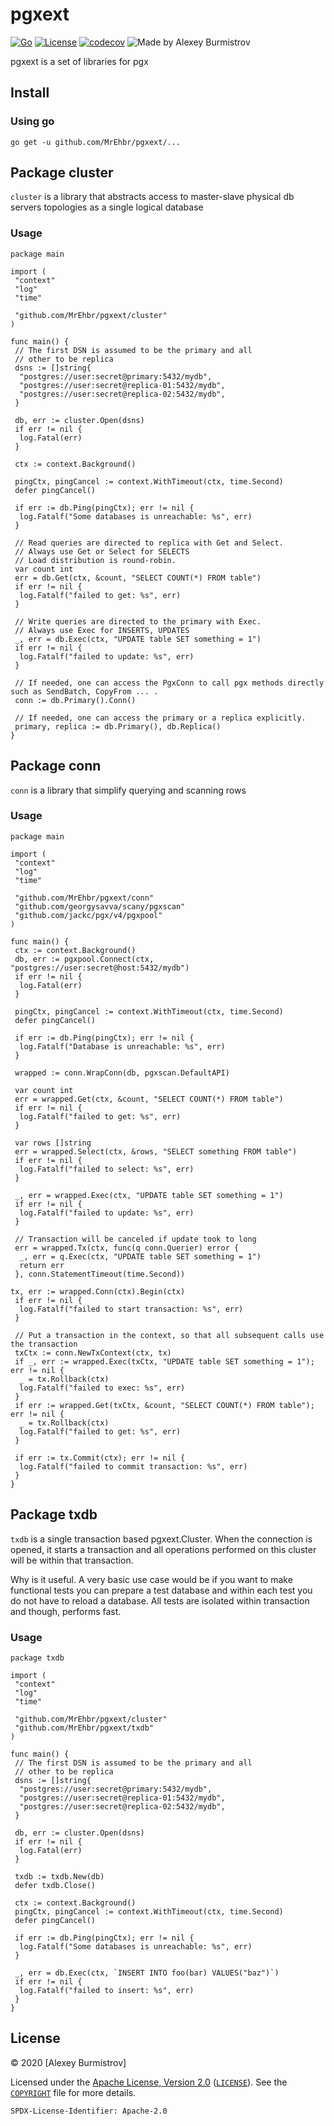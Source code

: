 # pgxext

[![Go](https://github.com/MrEhbr/pgxext/actions/workflows/go.yml/badge.svg)](https://github.com/MrEhbr/pgxext/actions/workflows/go.yml)
[![License](https://img.shields.io/badge/license-Apache--2.0%20%2F%20MIT-%2397ca00.svg)](https://github.com/MrEhbr/pgxext/blob/master/COPYRIGHT)
[![codecov](https://codecov.io/gh/MrEhbr/pgxext/branch/master/graph/badge.svg)](https://codecov.io/gh/MrEhbr/pgxext)
![Made by Alexey Burmistrov](https://img.shields.io/badge/made%20by-Alexey%20Burmistrov-blue.svg?style=flat)

pgxext is a set of libraries for pgx

## Install

### Using go

```console
go get -u github.com/MrEhbr/pgxext/...
```

## Package cluster

`cluster` is a library that abstracts access to master-slave physical db servers topologies as a single logical database

### Usage

```golang
package main

import (
 "context"
 "log"
 "time"

 "github.com/MrEhbr/pgxext/cluster"
)

func main() {
 // The first DSN is assumed to be the primary and all
 // other to be replica
 dsns := []string{
  "postgres://user:secret@primary:5432/mydb",
  "postgres://user:secret@replica-01:5432/mydb",
  "postgres://user:secret@replica-02:5432/mydb",
 }

 db, err := cluster.Open(dsns)
 if err != nil {
  log.Fatal(err)
 }

 ctx := context.Background()

 pingCtx, pingCancel := context.WithTimeout(ctx, time.Second)
 defer pingCancel()

 if err := db.Ping(pingCtx); err != nil {
  log.Fatalf("Some databases is unreachable: %s", err)
 }

 // Read queries are directed to replica with Get and Select.
 // Always use Get or Select for SELECTS
 // Load distribution is round-robin.
 var count int
 err = db.Get(ctx, &count, "SELECT COUNT(*) FROM table")
 if err != nil {
  log.Fatalf("failed to get: %s", err)
 }

 // Write queries are directed to the primary with Exec.
 // Always use Exec for INSERTS, UPDATES
 _, err = db.Exec(ctx, "UPDATE table SET something = 1")
 if err != nil {
  log.Fatalf("failed to update: %s", err)
 }

 // If needed, one can access the PgxConn to call pgx methods directly such as SendBatch, CopyFrom ... .
 conn := db.Primary().Conn()

 // If needed, one can access the primary or a replica explicitly.
 primary, replica := db.Primary(), db.Replica()
}
```

## Package conn

`conn` is a library that simplify querying and scanning rows

### Usage

```golang
package main

import (
 "context"
 "log"
 "time"

 "github.com/MrEhbr/pgxext/conn"
 "github.com/georgysavva/scany/pgxscan"
 "github.com/jackc/pgx/v4/pgxpool"
)

func main() {
 ctx := context.Background()
 db, err := pgxpool.Connect(ctx, "postgres://user:secret@host:5432/mydb")
 if err != nil {
  log.Fatal(err)
 }

 pingCtx, pingCancel := context.WithTimeout(ctx, time.Second)
 defer pingCancel()

 if err := db.Ping(pingCtx); err != nil {
  log.Fatalf("Database is unreachable: %s", err)
 }

 wrapped := conn.WrapConn(db, pgxscan.DefaultAPI)

 var count int
 err = wrapped.Get(ctx, &count, "SELECT COUNT(*) FROM table")
 if err != nil {
  log.Fatalf("failed to get: %s", err)
 }

 var rows []string
 err = wrapped.Select(ctx, &rows, "SELECT something FROM table")
 if err != nil {
  log.Fatalf("failed to select: %s", err)
 }

 _, err = wrapped.Exec(ctx, "UPDATE table SET something = 1")
 if err != nil {
  log.Fatalf("failed to update: %s", err)
 }

 // Transaction will be canceled if update took to long
 err = wrapped.Tx(ctx, func(q conn.Querier) error {
  _, err = q.Exec(ctx, "UPDATE table SET something = 1")
  return err
 }, conn.StatementTimeout(time.Second))

tx, err := wrapped.Conn(ctx).Begin(ctx)
 if err != nil {
  log.Fatalf("failed to start transaction: %s", err)
 }

 // Put a transaction in the context, so that all subsequent calls use the transaction
 txCtx := conn.NewTxContext(ctx, tx)
 if _, err := wrapped.Exec(txCtx, "UPDATE table SET something = 1"); err != nil {
  _ = tx.Rollback(ctx)
  log.Fatalf("failed to exec: %s", err)
 }
 if err := wrapped.Get(txCtx, &count, "SELECT COUNT(*) FROM table"); err != nil {
  _ = tx.Rollback(ctx)
  log.Fatalf("failed to get: %s", err)
 }

 if err := tx.Commit(ctx); err != nil {
  log.Fatalf("failed to commit transaction: %s", err)
 }
}
```

## Package txdb

 `txdb` is a single transaction based pgxext.Cluster. When the connection is opened, it starts a transaction and all operations performed on this cluster will be within that transaction.

Why is it useful. A very basic use case would be if you want to make functional tests you can prepare a test database and within each test you do not have to reload a database. All tests are isolated within transaction and though, performs fast.

### Usage

```golang
package txdb

import (
 "context"
 "log"
 "time"

 "github.com/MrEhbr/pgxext/cluster"
 "github.com/MrEhbr/pgxext/txdb"
)

func main() {
 // The first DSN is assumed to be the primary and all
 // other to be replica
 dsns := []string{
  "postgres://user:secret@primary:5432/mydb",
  "postgres://user:secret@replica-01:5432/mydb",
  "postgres://user:secret@replica-02:5432/mydb",
 }

 db, err := cluster.Open(dsns)
 if err != nil {
  log.Fatal(err)
 }

 txdb := txdb.New(db)
 defer txdb.Close()

 ctx := context.Background()
 pingCtx, pingCancel := context.WithTimeout(ctx, time.Second)
 defer pingCancel()

 if err := db.Ping(pingCtx); err != nil {
  log.Fatalf("Some databases is unreachable: %s", err)
 }

 _, err = db.Exec(ctx, `INSERT INTO foo(bar) VALUES("baz")`)
 if err != nil {
  log.Fatalf("failed to insert: %s", err)
 }
}
```

## License

© 2020 [Alexey Burmistrov]

Licensed under the [Apache License, Version 2.0](https://www.apache.org/licenses/LICENSE-2.0) ([`LICENSE`](LICENSE)). See the [`COPYRIGHT`](COPYRIGHT) file for more details.

`SPDX-License-Identifier: Apache-2.0`

